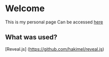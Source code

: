 # Welcome
This is my personal page
Can be accessed [here](layonmartins.github.io)

## What was used?

  [Reveal.js] (https://github.com/hakimel/reveal.js)

